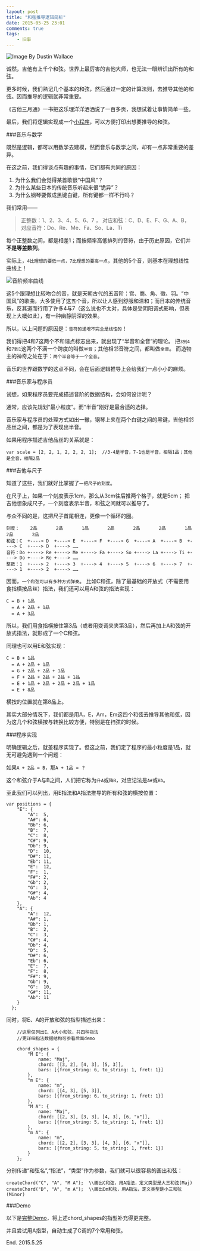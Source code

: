 ```yaml
---
layout: post
title: "和弦推导逻辑简析"
date: 2015-05-25 23:01
comments: true
tags: 
	- 旧事 
---
```


![Image By Dustin Wallace](/assets/blogImg/chord1.jpg) 

诚然，吉他有上千个和弦。世界上最厉害的吉他大师，也无法一眼辨识出所有的和弦。

更多时候，我们熟记几个基本的和弦，然后通过一定的计算法则，去推导其他的和弦。因而推导的逻辑就非常重要。

《吉他三月通》一书把这乐理洋洋洒洒说了一百多页，我想试着让事情简单一些。

最后，我们将逻辑实现成一个[小程序](/assets/demo/chord/index.html)，可以方便打印出想要推导的和弦。

###音乐与数学

既然是逻辑，都可以用数学去建模，然而音乐与数学之间，却有一点非常重要的差异。

在这之前，我们得谈点有趣的事情，它们都有共同的原因：

1. 为什么我们会觉得某首歌很“中国风”？
2. 为什么某些日本的传统音乐听起来很“诡异”？
3. 为什么钢琴要做成黑键白键，所有键都一样不行吗？

<!--more-->

我们常用——

> 正整数：1、2、3、4、5、6、7 ，
对应和弦：C、D、E、F、G、A、B，
对应音符：Do、Re、Me、Fa、So、La、Ti

每个正整数之间，都是相差1；而按频率高低排列的音符，由于历史原因，它们并**不是等差数列**。

实际上，``4比理想的要低一点，7比理想的要高一点``，其他的5个音，则基本在理想线性曲线上！

![音阶频率曲线](/assets/blogImg/chord2.png)        

这5个跟理想比较吻合的音，就是天朝古代的五音阶：宫、商、角、徵、羽。“中国风”的歌曲，大多使用了这五个音，所以让人感到舒服和温和；而日本的传统音乐，反其道而行用了许多4与7（这么说也不太对，具体是受阴阳调式影响，但表现上大概如此），有一种幽静阴深的效果。

所以，以上问题的原因是：``音符的递增不完全是线性的``！

我们得把4和7这两个不和谐点标志出来，就出现了“半音和全音”的理论。
把``3到4``和``7到1``这两个不满一个跨度的叫做``半音``；其他相邻音符之间，都叫做``全音``。
而造物主的神奇之处在于：``两个半音等于一个全音``。

音乐的世界跟数学的这点不同，会在后面逻辑推导上会给我们一点小小的麻烦。

###音乐家与程序员

试想，如果程序员要完成描述音阶的数据结构，会如何设计呢？

通常，应该先规划“最小粒度”。而“半音”刚好是最合适的选择。

音乐家与程序员的处理方式如出一辙，钢琴上夹在两个白键之间的黑键，吉他相邻品丝之间，都是为了表现出半音。

如果用程序描述吉他品丝的关系就是：

```
var scale = [2, 2, 1, 2, 2, 2, 1];  //3-4是半音，7-1也是半音，相隔1品；其他是全音，相隔2品
```

###吉他与尺子

知道了这些，我们就好比掌握了``一把尺子的刻度``。

在尺子上，如果一个刻度表示1cm，那么从3cm往后推两个格子，就是5cm；
把吉他想象成尺子，一个刻度表示半音，和弦之间就可以推导了。

与众不同的是，这把尺子首尾相连，更像一个循环的圈。

```
刻度：    2品       2品       1品       2品       2品       2品       1品       2品       2品
和弦：C  +----> D  +----> E  +----> F  +----> G  +----> A  +----> B  +----> C  +----> D  +----> ……
音符：Do +----> Re +----> Me +----> Fa +----> So +----> La +----> Ti +----> Do +----> Re +----> ……
整数：1  +----> 2  +----> 3  +----> 4  +----> 5  +----> 6  +----> 7  +----> 1  +----> 2  +----> ……
```

因而，``一个和弦可以有多种方式弹奏``。
比如C和弦，除了最基础的开放式（不需要用食指横按品丝）指法，我们还可以用A和弦的指法实现：

```
C = B + 1品
  = A + 2品 + 1品
  = A + 3品
```

所以，我们用食指横按住第3品（或者用变调夹夹第3品），然后再加上A和弦的开放式指法，就形成了一个C和弦。

同理也可以用E和弦实现：

```
C = B + 1品
  = A + 2品 + 1品
  = G + 2品 + 2品 + 1品
  = F + 2品 + 2品 + 2品 + 1品
  = E + 1品 + 2品 + 2品 + 2品 + 1品
  = E + 8品
```

横按的位置就在第8品上。

其实大部分情况下，我们都是用A，E，Am，Em这四个和弦去推导其他和弦，因为这几个和弦横按与转换比较方便，特别是在扫弦的时候。

###程序实现

明确逻辑之后，就差程序实现了。但这之前，我们定了程序的最小粒度是1品，就无可避免遇到一个问题：

如果``A + 2品 = B``，那``A + 1品 = ？``

这个和弦介于A与B之间，人们把它称为``升A``或``降B``，对应记法是``A#``或``Bb``。

至此我们可以列出，用E指法和A指法推导的所有和弦的横按位置：

```
var positions = {
    "E": {
    	"A":  5,
    	"A#": 6,
    	"Bb": 6,
    	"B":  7,
    	"C":  8,
    	"C#": 9,
    	"Db": 9,
    	"D":  10,
    	"D#": 11,
    	"Eb": 11,
    	"E":  12,
    	"F":  1,
    	"F#": 2,
    	"Gb": 2,
    	"G":  3,
    	"G#": 4,
    	"Ab": 4
    },
    "A": {
     	"A":  12,
     	"A#": 1,
     	"Bb": 1,
     	"B":  2,
     	"C":  3,
     	"C#": 4,
     	"Db": 4,
     	"D":  5,
     	"D#": 6,
     	"Eb": 6,
     	"E":  7,
     	"F":  8,
     	"F#": 9,
     	"Gb": 9,
     	"G":  10,
     	"G#": 11,
     	"Ab": 11
    }
  };
```

同时，将E、A的开放和弦的指型描述出来：

```
	//这里仅列出E、A大小和弦，共四种指法
	//更详细指法数据结构可参看后面demo

	chord_shapes = {
	  	"M E": {
			name: "Maj",
			chord: [[3, 2], [4, 3], [5, 3]],
			bars: [{from_string: 6, to_string: 1, fret: 1}]
	  	},
	  	"m E": {
		    name: "m",
		    chord: [[4, 3], [5, 3]],
		    bars: [{from_string: 6, to_string: 1, fret: 1}]
	  	},
	  	"M A": {
		    name: "Maj",
		    chord: [[2, 3], [3, 3], [4, 3], [6, "x"]],
		    bars: [{from_string: 5, to_string: 1, fret: 1}]
	  	},
	  	"m A": {
		    name: "m",
		    chord: [[2, 2], [3, 3], [4, 3], [6, "x"]],
		    bars: [{from_string: 5, to_string: 1, fret: 1}]
	  	}
	};
```

分别传递“和弦名”,“指法”，“类型”作为参数，我们就可以很容易的画出和弦：

```
createChord("C", "A", "M A");  \\画出C和弦，用A指法，定义类型是大三和弦(Maj)
createChord("D", "A", "m A");  \\画出Dm和弦，用A指法，定义类型是小三和弦(Minor)
```

###Demo

以下是[完整Demo](/assets/demo/chord/index.html)，将上述chord_shapes的指型补充得更完整。

并且尝试用A指型，自动生成了C调的7个常用和弦。


End. 2015.5.25
